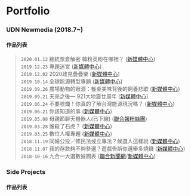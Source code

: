 # Portfolio

### UDN Newmedia (2018.7~)
#### 作品列表

>`2020.01.12` 總統票倉解密 韓粉英粉在哪裡？ ([新媒體中心](https://udn.com/newmedia/election2020/vote/))  
`2019.12.23` 專題迷宮 ([新媒體中心](https://udn.com/newmedia/2019/stories_review/))  
`2019.12.02` 2020政見疊疊樂 ([新媒體中心](https://udn.com/newmedia/2019/votegame/))  
`2019.10.14` 全球能源轉型專題 ([新媒體中心](https://udn.com/newmedia/2019/global_energy_transition/))  
`2019.09.26` 農場動物的眼淚：餐桌美味背後的飼養悲歌 ([新媒體中心](https://udn.com/newmedia/2019/animal_welfare/))  
`2019.09.21` 天亮之後— 921大地震廿周年 ([新媒體中心](https://udn.com/newmedia/921/))  
`2019.06.24` 不要唬爛！你真的了解台灣能源現況嗎？ ([新媒體中心](https://udn.com/upf/newmedia/2019_data/energy/))  
`2019.06.21` 你該知道的事 ([新媒體中心](https://udn.com/upf/newmedia/2019_data/EVA_strike/))  
`2019.05.08` 母親節聊天機器人(已下線) ([聯合報粉絲團](https://www.facebook.com/udnplus/))  
`2019.03.28` 誰殺了石虎？ ([新媒體中心](https://udn.com/upf/newmedia/2019_data/leopardcat/))  
`2019.03.25` 數位人權專題 ([新媒體中心](https://udn.com/upf/newmedia/2019_data/digital_privacy/))  
`2018.11.19` 同婚公投／修民法或立專法？候選人這樣說 ([新媒體中心](https://udn.com/upf/newmedia/2018_data/same_sex_marriage_referendum/))  
`2018.11.07` 我的存款夠不夠參選？遊戲告訴你選舉多燒錢 ([新媒體中心](https://udn.com/upf/newmedia/2018_data/2018election/game1/))  
`2018-10-16` 九合一大選數據圖表 ([聯合新聞網](https://udn.com/vote2018/graphics)/[新媒體中心](https://udn.com/upf/newmedia/2018_data/2018election/index.html))  

### Side Projects
#### 作品列表
>